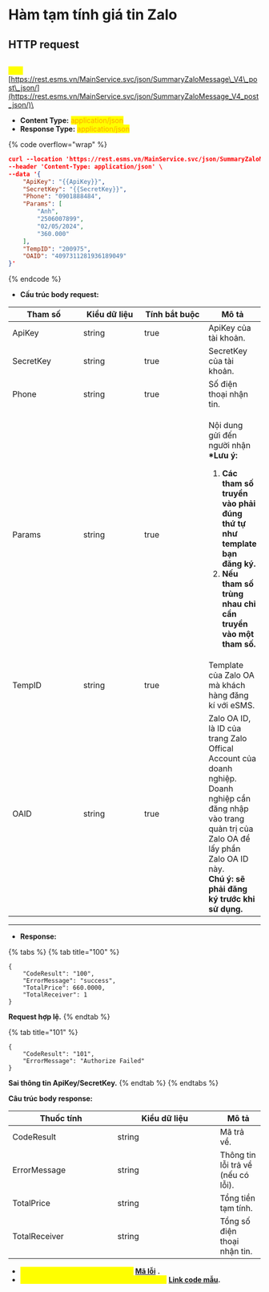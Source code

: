# Hàm tạm tính giá tin Zalo

## HTTP request

\
<mark style="color:yellow;">**`POST`**</mark> [https://rest.esms.vn/MainService.svc/json/SummaryZaloMessage\_V4\_post\_json/](https://rest.esms.vn/MainService.svc/json/SummaryZaloMessage_V4_post_json/)\


* **Content Type:** <mark style="color:orange;">application/json</mark>
* **Response Type:** <mark style="color:orange;">application/json</mark>

{% code overflow="wrap" %}
```json
curl --location 'https://rest.esms.vn/MainService.svc/json/SummaryZaloMessage_V4_post_json/' \
--header 'Content-Type: application/json' \
--data '{
    "ApiKey": "{{ApiKey}}",
    "SecretKey": "{{SecretKey}}",
    "Phone": "0901888484",
    "Params": [
        "Anh",
        "2506007899",
        "02/05/2024",
        "360.000"
    ],
    "TempID": "200975",
    "OAID": "4097311281936189049"
}'
```
{% endcode %}

* **Cấu trúc body request:**

<table><thead><tr><th width="146">Tham số</th><th width="132">Kiểu dữ liệu </th><th width="143" data-type="checkbox">Tính bắt buộc</th><th>Mô tả</th></tr></thead><tbody><tr><td>ApiKey</td><td>string</td><td>true</td><td>ApiKey của tài khoản.</td></tr><tr><td>SecretKey</td><td>string</td><td>true</td><td>SecretKey của tài khoản.</td></tr><tr><td>Phone</td><td>string</td><td>true</td><td>Số điện thoại nhận tin.</td></tr><tr><td>Params</td><td>string</td><td>true</td><td><p></p><p>Nội dung gửi đến người nhận <br><strong>*Lưu ý:</strong></p><ol><li><strong>Các tham số truyền vào phải đúng thứ tự như template bạn đăng ký.</strong></li><li><strong>Nếu tham số trùng nhau chỉ cần truyền vào một tham số.</strong></li></ol></td></tr><tr><td>TempID</td><td>string</td><td>true</td><td>Template của Zalo OA mà khách hàng đăng kí với eSMS.</td></tr><tr><td>OAID</td><td>string</td><td>true</td><td>Zalo OA ID, là ID của trang Zalo Offical Account của doanh nghiệp. <br>Doanh nghiệp cần đăng nhập vào trang quản trị của Zalo OA để lấy phần Zalo OA ID này.<br><strong>Chú ý: sẽ phải đăng ký trước khi sử dụng.</strong></td></tr></tbody></table>

***

* **Response:**

{% tabs %}
{% tab title="100" %}
```
{
    "CodeResult": "100",
    "ErrorMessage": "success",
    "TotalPrice": 660.0000,
    "TotalReceiver": 1
}
```

**Request hợp lệ.**
{% endtab %}

{% tab title="101" %}
```
{
    "CodeResult": "101",
    "ErrorMessage": "Authorize Failed"
}
```

**Sai thông tin ApiKey/SecretKey.**
{% endtab %}
{% endtabs %}

**Câu trúc body response:**

<table><thead><tr><th width="194">Thuốc tính</th><th width="189">Kiểu dữ liệu</th><th>Mô tả</th></tr></thead><tbody><tr><td>CodeResult</td><td>string</td><td>Mã trả về.</td></tr><tr><td>ErrorMessage</td><td>string</td><td>Thông tin lỗi trả về (nếu có lỗi).</td></tr><tr><td>TotalPrice</td><td>string</td><td>Tổng tiền tạm tính.</td></tr><tr><td>TotalReceiver</td><td>string</td><td>Tổng số điện thoại nhận tin.</td></tr></tbody></table>

* _<mark style="color:yellow;">**Thông chi tiết mã lỗi xem ở bảng:**</mark>_ [**Mã lỗi**](../bang-ma-loi.md) **.**
* _<mark style="color:yellow;">**Lấy code mẫu các ngôn ngữ trên Postman:**</mark>_ [**Link code mẫu**](https://samplefordevelopers.esms.vn/#a1b040da-0c02-4e53-b1da-c14e254a197d)**.**
